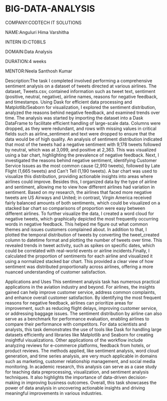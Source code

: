 # BIG-DATA-ANALYSIS

COMPANY:CODTECH IT SOLUTIONS

NAME:Anguluri Hima Varshitha

INTERN ID:CT08ILS

DOMAIN:Data Analysis

DURATION:4 weeks

MENTOR:Neela Santhosh Kumar

Description:The task I completed involved performing a comprehensive sentiment analysis on a dataset of tweets directed at various airlines. The dataset, Tweets.csv, contained information such as tweet text, sentiment (positive, neutral, negative), airline names, reasons for negative feedback, and timestamps. Using Dask for efficient data processing and Matplotlib/Seaborn for visualization, I explored the sentiment distribution, analyzed the reasons behind negative feedback, and examined trends over time. The analysis was started by importing the dataset into a Dask DataFrame to facilitate efficient handling of large-scale data. Columns were dropped, as they were redundant, and rows with missing values in critical fields such as airline_sentiment and text were dropped to ensure that the data would be of high quality. An analysis of sentiment distribution indicated that most of the tweets had a negative sentiment with 9,178 tweets followed by neutral, which was at 3,099, and positive at 2,363. This was visualized using a bar chart, highlighting the prevalence of negative feedback.
Next, I investigated the reasons behind negative sentiment, identifying Customer Service Issues as the most common cause (2,910 tweets), followed by Late Flight (1,665 tweets) and Can't Tell (1,190 tweets). A bar chart was used to visualize this distribution, providing actionable insights into areas where airlines could improve. Besides this, I organized data by the type of airline and sentiment, allowing me to view how different airlines had variation in sentiment. Based on my research, the airlines that faced more negative tweets are US Airways and United; in contrast, Virgin America received fairly balanced amounts of both sentiments, which could be visualized on a stacked bar chart so comparisons of proportion were easy between different airlines.
To further visualize the data, I created a word cloud for negative tweets, which graphically depicted the most frequently occurring words in negative feedback. This helped me figure out what common themes and issues customers complained about. In addition to that, I plotted the temporal distribution of tweets by converting the tweet_created column to datetime format and plotting the number of tweets over time. This revealed trends in tweet activity, such as spikes on specific dates, which could be correlated with real-world events or airline incidents.Finally, I calculated the proportion of sentiments for each airline and visualized it using a normalized stacked bar chart. This provided a clear view of how sentiment was distributed proportionally across airlines, offering a more nuanced understanding of customer satisfaction.

Applications and Uses
This sentiment analysis task has numerous practical applications in the aviation industry and beyond. For airlines, the insights gained can help improve customer service, address common complaints, and enhance overall customer satisfaction. By identifying the most frequent reasons for negative feedback, airlines can prioritize areas for improvement, such as reducing flight delays, improving customer service, or addressing baggage issues. The sentiment distribution by airline can also serve as a benchmark for performance evaluation, enabling airlines to compare their performance with competitors.
For data scientists and analysts, this task demonstrates the use of tools like Dask for handling large datasets efficiently and libraries like Matplotlib and Seaborn for creating insightful visualizations. Other applications of the workflow include analyzing reviews for e-commerce platforms, feedback from hotels, or product reviews. The methods applied, like sentiment analysis, word cloud generation, and time series analysis, are very much applicable in domains such as marketing, customer relationship management, and social media monitoring.
In academic research, this analysis can serve as a case study for teaching data preprocessing, visualization, and sentiment analysis techniques. It also highlights the importance of data-driven decision-making in improving business outcomes. Overall, this task showcases the power of data analysis in uncovering actionable insights and driving meaningful improvements in various industries.
